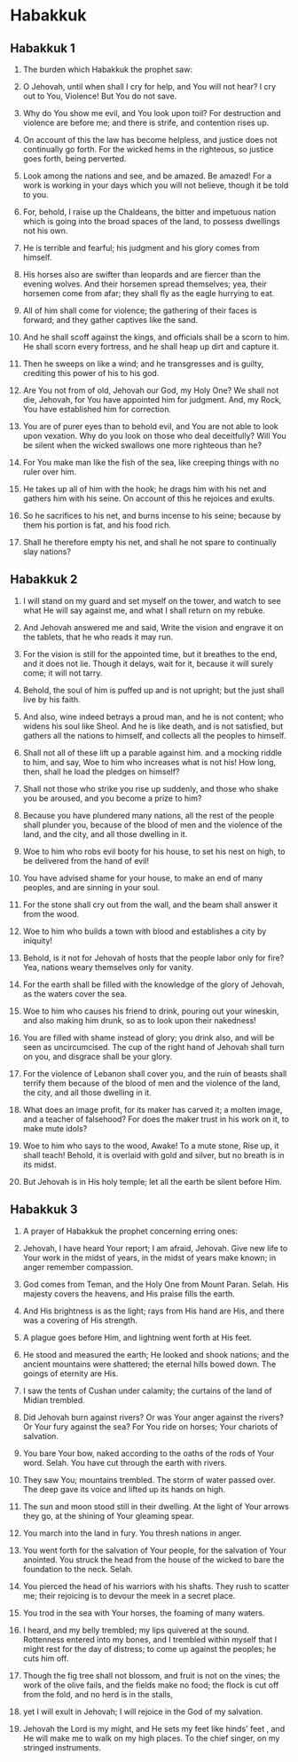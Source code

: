 # Habakkuk

## Habakkuk 1

1. The burden which Habakkuk the prophet saw:

2. O Jehovah, until when shall I cry for help, and You will not hear? I cry out to You, Violence! But You do not save.

3. Why do You show me evil, and You look upon toil? For destruction and violence are before me; and there is strife, and contention rises up.

4. On account of this the law has become helpless, and justice does not continually go forth. For the wicked hems in the righteous, so justice goes forth, being perverted.   

5. Look among the nations and see, and be amazed. Be amazed! For a work is working in your days which you will not believe, though it be told to you.

6. For, behold, I raise up the Chaldeans, the bitter and impetuous nation which is going into the broad spaces of the land, to possess dwellings not his own.

7. He is terrible and fearful; his judgment and his glory comes from himself.

8. His horses also are swifter than leopards and are fiercer than the evening wolves. And their horsemen spread themselves; yea, their horsemen come from afar; they shall fly as the eagle hurrying to eat.

9. All of him shall come for violence; the gathering of their faces is forward; and they gather captives like the sand.

10. And he shall scoff against the kings, and officials shall be a scorn to him. He shall scorn every fortress, and he shall heap up dirt and capture it.

11. Then he sweeps on like a wind; and he transgresses and is guilty, crediting this power of his to his god.   

12.  Are You not from of old, Jehovah our God, my Holy One? We shall not die, Jehovah, for You have appointed him for judgment. And, my Rock, You have established him for correction.

13.  You are of purer eyes than to behold evil, and You are not able to look upon vexation. Why do you look on those who deal deceitfully? Will You be silent when the wicked swallows one more righteous than he?

14. For You make man like the fish of the sea, like creeping things with no ruler over him.

15. He takes up all of him with the hook; he drags him with his net and gathers him with his seine. On account of this he rejoices and exults.

16. So he sacrifices to his net, and burns incense to his seine; because by them his portion is fat, and his food rich.

17. Shall he therefore empty his net, and shall he not spare to continually slay nations?  

## Habakkuk 2

1. I will stand on my guard and set myself on the tower, and watch to see what He will say against me, and what I shall return on my rebuke.

2. And Jehovah answered me and said, Write the vision and engrave it on the tablets, that he who reads it may run.

3. For the vision is still for the appointed time, but it breathes to the end, and it does not lie. Though it delays, wait for it, because it will surely come; it will not tarry.

4. Behold, the soul of him is puffed up and is not upright; but the just shall live by his faith.   

5. And also, wine indeed betrays a proud man, and he is not content; who widens his soul like Sheol. And he is like death, and is not satisfied, but gathers all the nations to himself, and collects all the peoples to himself.

6. Shall not all of these lift up a parable against him. and a mocking riddle to him, and say, Woe to him who increases what is not his! How long, then, shall he load the pledges on himself?

7. Shall not those who strike you rise up suddenly, and those who shake you be aroused, and you become a prize to him?

8. Because you have plundered many nations, all the rest of the people shall plunder you, because of the blood of men and the violence of the land, and the city, and all those dwelling in it.

9. Woe to him who robs evil booty for his house, to set his nest on high, to be delivered from the hand of evil!

10. You have advised shame for your house, to make an end of many peoples, and are sinning in your soul.

11. For the stone shall cry out from the wall, and the beam shall answer it from the wood.

12. Woe to him who builds a town with blood and establishes a city by iniquity!

13. Behold, is it not for Jehovah of hosts that the people labor only for fire? Yea, nations weary themselves only for vanity.

14. For the earth shall be filled with the knowledge of the glory of Jehovah, as the waters cover the sea.   

15. Woe to him who causes his friend to drink, pouring out your wineskin, and also making him drunk, so as to look upon their nakedness!

16. You are filled with shame instead of glory; you drink also, and will be seen as uncircumcised. The cup of the right hand of Jehovah shall turn on you, and disgrace shall be your glory.

17. For the violence of Lebanon shall cover you, and the ruin of beasts shall terrify them because of the blood of men and the violence of the land, the city, and all those dwelling in it.

18. What does an image profit, for its maker has carved it; a molten image, and a teacher of falsehood? For does the maker trust in his work on it, to make mute idols?

19. Woe to him who says to the wood, Awake! To a mute stone, Rise up, it shall teach! Behold, it is overlaid with gold and silver, but no breath is in its midst.

20. But Jehovah is in His holy temple; let all the earth be silent before Him.  

## Habakkuk 3

1. A prayer of Habakkuk the prophet concerning erring ones:

2. Jehovah, I have heard Your report; I am afraid, Jehovah. Give new life to Your work in the midst of years, in the midst of years make known; in anger remember compassion.   

3. God comes from Teman, and the Holy One from Mount Paran. Selah. His majesty covers the heavens, and His praise fills the earth.

4. And His brightness is as the light; rays from His hand are His, and there was a covering of His strength.

5. A plague goes before Him, and lightning went forth at His feet.

6. He stood and measured the earth; He looked and shook nations; and the ancient mountains were shattered; the eternal hills bowed down. The goings of eternity are His.

7. I saw the tents of Cushan under calamity; the curtains of the land of Midian trembled.

8. Did Jehovah burn against rivers? Or was Your anger against the rivers? Or Your fury against the sea? For You ride on horses; Your chariots of salvation.

9. You bare Your bow, naked according to the oaths of the rods of Your word. Selah. You have cut through the earth with rivers.

10. They saw You; mountains trembled. The storm of water passed over. The deep gave its voice and lifted up its hands on high.

11. The sun and moon stood still in their dwelling. At the light of Your arrows they go, at the shining of Your gleaming spear.

12. You march into the land in fury. You thresh nations in anger.

13. You went forth for the salvation of Your people, for the salvation of Your anointed. You struck the head from the house of the wicked to bare the foundation to the neck. Selah.

14. You pierced the head of his warriors with his shafts. They rush to scatter me; their rejoicing is to devour the meek in a secret place.

15. You trod in the sea with Your horses, the foaming of many waters.   

16. I heard, and my belly trembled; my lips quivered at the sound. Rottenness entered into my bones, and I trembled within myself that I might rest for the day of distress; to come up against the peoples; he cuts him off.

17. Though the fig tree shall not blossom, and fruit is not on the vines; the work of the olive fails, and the fields make no food; the flock is cut off from the fold, and no herd is in the stalls,

18. yet I will exult in Jehovah; I will rejoice in the God of my salvation.

19. Jehovah the Lord is my might, and He sets my feet like hinds' feet , and He will make me to walk on my high places. To the chief singer, on my stringed instruments.  